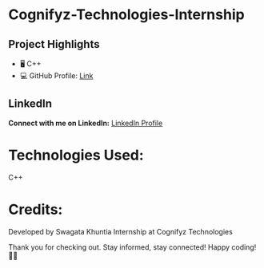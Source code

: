 # Cognifyz-Technologies-Internship

## Project Highlights
- 🖥️ C++
- 💻 GitHub Profile: [Link](https://github.com/Swagata-Khuntia)
  
## LinkedIn
**Connect with me on LinkedIn:** [LinkedIn Profile](https://www.linkedin.com/in/swagata-khuntia-664639224/)

# Technologies Used:
C++

# Credits:
Developed by Swagata Khuntia
Internship at Cognifyz Technologies

Thank you for checking out. Stay informed, stay connected!
Happy coding! 🚀✨
